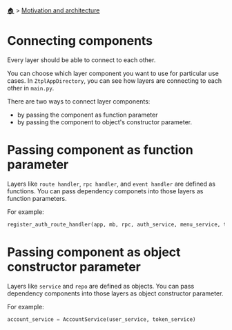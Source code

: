 <!--startTocHeader-->
[🏠](../README.md) > [Motivation and architecture](README.md)
# Connecting components
<!--endTocHeader-->

Every layer should be able to connect to each other.

You can choose which layer component you want to use for particular use cases. In `ZtplAppDirectory`, you can see how layers are connecting to each other in `main.py`.

There are two ways to connect layer components:

- by passing the component as function parameter
- by passing the component to object's constructor parameter.

# Passing component as function parameter

Layers like `route handler`, `rpc handler`, and `event handler` are defined as functions. You can pass dependency componets into those layers as function parameters.

For example:

```python
register_auth_route_handler(app, mb, rpc, auth_service, menu_service, templates, enable_ui, enable_api, create_oauth_access_token_url, create_access_token_url, renew_access_token_url)
```

# Passing component as object constructor parameter

Layers like `service` and `repo` are defined as objects. You can pass dependency components into those layers as object constructor parameter.

For example:

```python
account_service = AccountService(user_service, token_service)
```

<!--startTocSubTopic-->
<!--endTocSubTopic-->